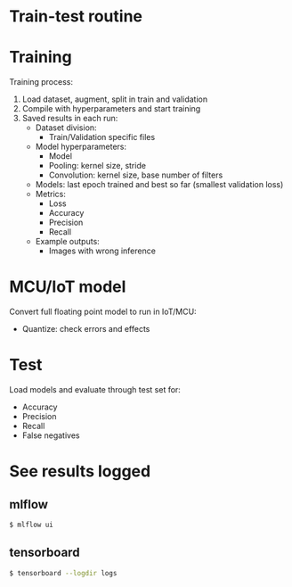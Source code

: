 # Train-test routine


# Training
Training process:
1. Load dataset, augment, split in train and validation
1. Compile with hyperparameters and start training
1. Saved results in each run:
    - Dataset division:
        - Train/Validation specific files
    - Model hyperparameters:
        - Model
        - Pooling: kernel size, stride
        - Convolution: kernel size, base number of filters
    - Models: last epoch trained and best so far (smallest validation loss)
    - Metrics:
        - Loss
        - Accuracy
        - Precision
        - Recall
    - Example outputs:
        - Images with wrong inference


# MCU/IoT model
Convert full floating point model to run in IoT/MCU:
- Quantize: check errors and effects


# Test
Load models and evaluate through test set for:
- Accuracy
- Precision
- Recall
- False negatives

# See results logged
## mlflow
```bash
$ mlflow ui
```
## tensorboard
```bash
$ tensorboard --logdir logs
```